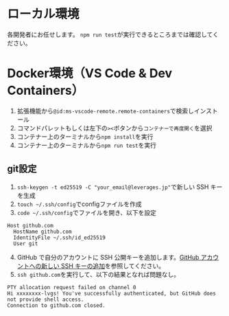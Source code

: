 # ローカル環境

各開発者にお任せします。
`npm run test`が実行できるところまでは確認してください。

# Docker環境（VS Code & Dev Containers）

1. 拡張機能から`@id:ms-vscode-remote.remote-containers`で検索しインストール
2. コマンドパレットもしくは左下の`><`ボタンから`コンテナーで再度開く`を選択
3. コンテナー上のターミナルから`npm install`を実行
4. コンテナー上のターミナルから`npm run test`を実行

## git設定

1. `ssh-keygen -t ed25519 -C "your_email@leverages.jp"`で新しい SSH キーを生成
2. `touch ~/.ssh/config`でconfigファイルを作成
3. `code ~/.ssh/config`でファイルを開き、以下を設定
```
Host github.com
  HostName github.com
  IdentityFile ~/.ssh/id_ed25519
  User git
```
4. GitHub で自分のアカウントに SSH 公開キーを追加します。[GitHub アカウントへの新しい SSH キーの追加](https://docs.github.com/ja/authentication/connecting-to-github-with-ssh/adding-a-new-ssh-key-to-your-github-account)を参照してください。
5. `ssh github.com`を実行して、以下の結果となれば問題なし。
```
PTY allocation request failed on channel 0
Hi xxxxxxxx-lvgs! You've successfully authenticated, but GitHub does not provide shell access.
Connection to github.com closed.
```